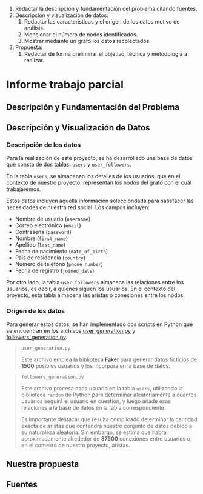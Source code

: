 1. Redactar la descripción y fundamentación del problema citando fuentes.
2. Descripción y visualización de datos:
   1. Redactar las caracteristicas y el origen de los datos motivo de análisis.
   2. Mencionar el número de nodos identificados.
   3. Mostrar mediante un grafo los datos recolectados.
3. Propuesta:
   1. Redactar de forma preliminar el objetivo, técnica y metodologia a realizar.

# Informe trabajo parcial

## Descripción y Fundamentación del Problema

## Descripción y Visualización de Datos

### Descripción de los datos

Para la realización de este proyecto, se ha desarrollado una base de datos que consta de dos tablas: `users` y `user_followers`.

En la tabla `users`, se almacenan los detalles de los usuarios, que en el contexto de nuestro proyecto, representan los nodos del grafo con el cuál trabajaremos.

Estos datos incluyen aquella información selecciondada para satisfacer las necesidades de nuestra red social. Los campos incluyen:

- Nombre de usuario (`username`)
- Correo electrónico (`email`)
- Contraseña (`password`)
- Nombre (`first_name`)
- Apellido (`last_name`)
- Fecha de nacimiento (`date_of_birth`)
- País de residencia (`country`)
- Número de teléfono (`phone_number`)
- Fecha de registro (`joined_date`)

Por otro lado, la tabla `user_followers` almacena las relaciones entre los usuarios, es decir, a quiénes siguen los usuarios. En el contexto del proyecto, esta tabla almacena las aristas o conexiones entre los nodos.

### Origen de los datos
Para generar estos datos, se han implementado dos scripts en Python que se encuentran en los archivos [user_generation.py](https://github.com/202210494/complejidad-algoritmica-grupo-05/blob/main/Base%20de%20datos/user_generation.py) y [followers_generation.py](https://github.com/202210494/complejidad-algoritmica-grupo-05/blob/main/Base%20de%20datos/followers_generation.py).

> `user_generation.py`
>
> Este archivo emplea la biblioteca [Faker](https://github.com/joke2k/faker) para generar datos ficticios de **1500** posibles usuarios y los incorpora en la base de datos.

> `followers_generation.py`
>
> Este archivo procesa cada usuario en la tabla `users`, utilizando la biblioteca `random` de Python para determinar aleatoriamente a cuántos usuarios seguirá el usuario en cuestión, y luego añade esas relaciones a la base de datos en la tabla correspondiente.
>
> Es importante destacar que resulta complicado determinar la cantidad exacta de aristas que contendrá nuestro conjunto de datos debido a su naturaleza aleatoria. Sin embargo, se estima que habrá aproximadamente alrededor de **37500** conexiones entre usuarios o, en el contexto de nuestro proyecto, aristas.


## Nuestra propuesta

## Fuentes